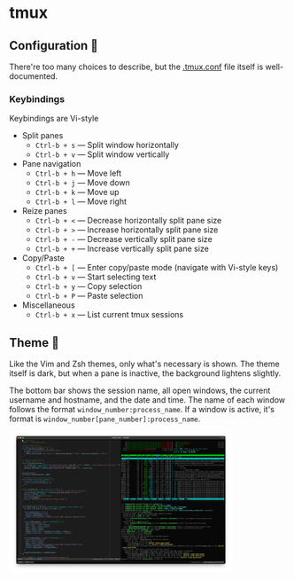 # tmux
## Configuration 🧩
There're too many choices to describe, but the [.tmux.conf](tmux.conf) file itself is well-documented.

### Keybindings
Keybindings are Vi-style
- Split panes
    - `Ctrl-b + s` — Split window horizontally 
    - `Ctrl-b + v` — Split window vertically 
- Pane navigation
    - `Ctrl-b + h` — Move left
    - `Ctrl-b + j` — Move down
    - `Ctrl-b + k` — Move up
    - `Ctrl-b + l` — Move right
- Reize panes
    - `Ctrl-b + <` — Decrease horizontally split pane size
    - `Ctrl-b + >` — Increase horizontally split pane size
    - `Ctrl-b + -` — Decrease vertically split pane size
    - `Ctrl-b + +` — Increase vertically split pane size
- Copy/Paste
    - `Ctrl-b + [` — Enter copy/paste mode (navigate with Vi-style keys)
    - `Ctrl-b + v` — Start selecting text
    - `Ctrl-b + y` — Copy selection
    - `Ctrl-b + P` — Paste selection
- Miscellaneous
    - `Ctrl-b + x` — List current tmux sessions

## Theme 🎨
Like the Vim and Zsh themes, only what's necessary is shown. The theme itself is dark, but when a pane is inactive, the background lightens slightly.

The bottom bar shows the session name, all open windows, the current username and hostname, and the date and time. The name of each window follows the format `window_number:process_name`. If a window is active, it's format is `window_number[pane_number]:process_name`.

<img src="../assets/TmuxThemePreview.png" alt="Tmux Preview" width="80%"/>
